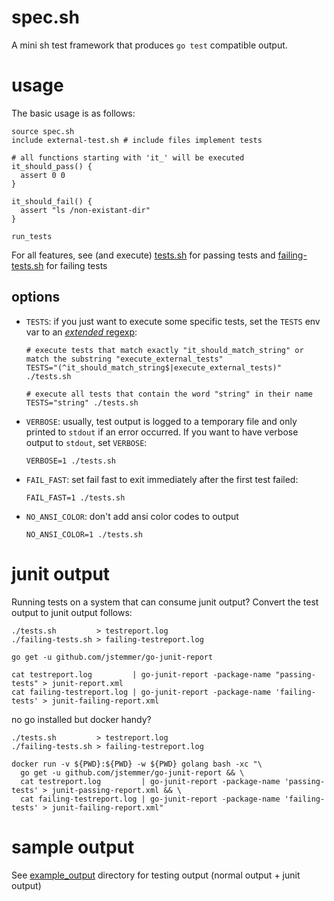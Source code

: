 # spec.sh

A mini sh test framework that produces `go test` compatible output.

# usage

The basic usage is as follows:

    source spec.sh
    include external-test.sh # include files implement tests

    # all functions starting with 'it_' will be executed
    it_should_pass() {
      assert 0 0
    }

    it_should_fail() {
      assert "ls /non-existant-dir"
    }

    run_tests

For all features, see (and execute) [tests.sh](./tests.sh) for passing tests and [failing-tests.sh](./failing-tests.sh) for failing tests

## options

  - `TESTS`: if you just want to execute some specific tests, set the `TESTS` env var to an [_extended_ regexp](https://www.gnu.org/software/sed/manual/html_node/Extended-regexps.html):

        # execute tests that match exactly "it_should_match_string" or match the substring "execute_external_tests"
        TESTS="(^it_should_match_string$|execute_external_tests)" ./tests.sh

        # execute all tests that contain the word "string" in their name
        TESTS="string" ./tests.sh

  - `VERBOSE`: usually, test output is logged to a temporary file and only printed to `stdout` if an error occurred. If you want to have verbose output to `stdout`, set `VERBOSE`:

        VERBOSE=1 ./tests.sh

  - `FAIL_FAST`: set fail fast to exit immediately after the first test failed:

        FAIL_FAST=1 ./tests.sh

  - `NO_ANSI_COLOR`: don't add ansi color codes to output

        NO_ANSI_COLOR=1 ./tests.sh


# junit output

Running tests on a system that can consume junit output? Convert the test output to junit output follows:

    ./tests.sh         > testreport.log
    ./failing-tests.sh > failing-testreport.log

    go get -u github.com/jstemmer/go-junit-report

    cat testreport.log         | go-junit-report -package-name "passing-tests" > junit-report.xml
    cat failing-testreport.log | go-junit-report -package-name 'failing-tests' > junit-failing-report.xml

no go installed but docker handy?

    ./tests.sh         > testreport.log
    ./failing-tests.sh > failing-testreport.log

    docker run -v ${PWD}:${PWD} -w ${PWD} golang bash -xc "\
      go get -u github.com/jstemmer/go-junit-report && \
      cat testreport.log         | go-junit-report -package-name 'passing-tests' > junit-passing-report.xml && \
      cat failing-testreport.log | go-junit-report -package-name 'failing-tests' > junit-failing-report.xml"

# sample output

See [example_output](./example_output) directory for testing output (normal output + junit output)

